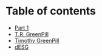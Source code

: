 # Table of contents

* [Part 1](README.md)
* [T.R. GreenPill](t.r.-greenpill.md)
* [Timothy GreenPill](timothy-greenpill.md)
* [dESG](desg.md)
